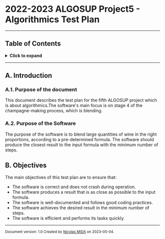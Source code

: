 # 2022-2023 ALGOSUP Project5 - Algorithmics Test Plan

--- 
## Table of Contents

<details>
<summary><b>Click to expand</b></summary>

- [2022-2023 ALGOSUP Project5 - Algorithmics Test Plan](#2022-2023-algosup-project5---algorithmics-test-plan)
  - [Table of Contents](#table-of-contents)
  - [A. Introduction](#a-introduction)
    - [A.1. Purpose of the document](#a1-purpose-of-the-document)
    - [A.2. Purpose of the Software](#a2-purpose-of-the-software)
  - [B. Objectives](#b-objectives)
</details>

---

## A. Introduction

### A.1. Purpose of the document

This document describes the test plan for the fifth ALGOSUP project which is about algorithmics.The software's main focus is on stage 4 of the champagne-making process, which is blending.

### A.2. Purpose of the Software
The purpose of the software is to blend large quantities of wine in the right proportions, according to a pre-determined formula. The software should produce the closest result to the input formula with the minimum number of steps.


## B. Objectives

The main objectives of this test plan are to ensure that:

- The software is correct and does not crash during operation.
- The software produces a result that is as close as possible to the input formula.
- The software is well-documented and follows good coding practices.
- The software achieves the desired result in the minimum number of steps.
- The software is efficient and performs its tasks quickly.

---

<sub>Document version: 1.0 
Created by [Nicolas MIDA](https://github.com/Nicolas-Mida) on 2023-05-04.</sub>
